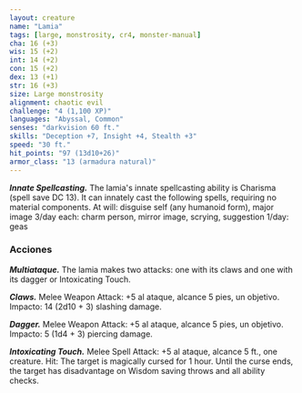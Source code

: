 ```yaml
---
layout: creature
name: "Lamia"
tags: [large, monstrosity, cr4, monster-manual]
cha: 16 (+3)
wis: 15 (+2)
int: 14 (+2)
con: 15 (+2)
dex: 13 (+1)
str: 16 (+3)
size: Large monstrosity
alignment: chaotic evil
challenge: "4 (1,100 XP)"
languages: "Abyssal, Common"
senses: "darkvision 60 ft."
skills: "Deception +7, Insight +4, Stealth +3"
speed: "30 ft."
hit_points: "97 (13d10+26)"
armor_class: "13 (armadura natural)"
---
```


***Innate Spellcasting.*** The lamia's innate spellcasting ability is Charisma (spell save DC 13). It can innately cast the following spells, requiring no material components. At will: disguise self (any humanoid form), major image 3/day each: charm person, mirror image, scrying, suggestion 1/day: geas

### Acciones

***Multiataque.*** The lamia makes two attacks: one with its claws and one with its dagger or Intoxicating Touch.

***Claws.*** Melee Weapon Attack: +5 al ataque, alcance 5 pies, un objetivo. Impacto: 14 (2d10 + 3) slashing damage.

***Dagger.*** Melee Weapon Attack: +5 al ataque, alcance 5 pies, un objetivo. Impacto: 5 (1d4 + 3) piercing damage.

***Intoxicating Touch.*** Melee Spell Attack: +5 al ataque, alcance 5 ft., one creature. Hit: The target is magically cursed for 1 hour. Until the curse ends, the target has disadvantage on Wisdom saving throws and all ability checks.